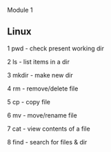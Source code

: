 Module 1

Linux
-----
1 pwd - check present working dir

2 ls - list items in a dir

3 mkdir - make new dir

4 rm - remove/delete file

5 cp - copy file

6 mv - move/rename file

7 cat - view contents of a file

8 find - search for files & dir
